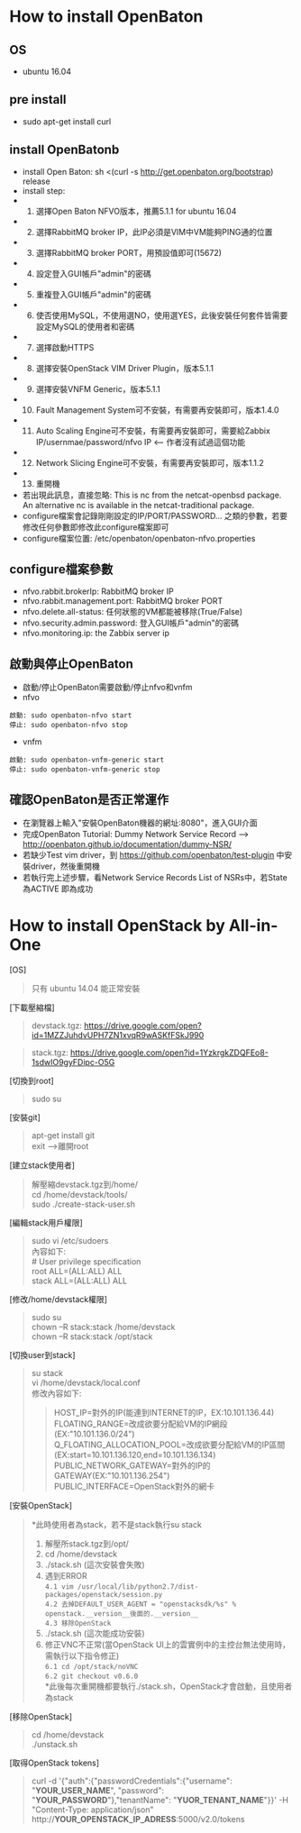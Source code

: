 # How to install OpenBaton

## OS
* ubuntu 16.04

## pre install 
* sudo apt-get install curl

## install OpenBatonb
* install Open Baton: sh <(curl -s http://get.openbaton.org/bootstrap) release
* install step:
 * 1. 選擇Open Baton NFVO版本，推薦5.1.1 for ubuntu 16.04
 * 2. 選擇RabbitMQ broker IP，此IP必須是VIM中VM能夠PING通的位置
 * 3. 選擇RabbitMQ broker PORT，用預設值即可(15672)
 * 4. 設定登入GUI帳戶"admin"的密碼
 * 5. 重複登入GUI帳戶"admin"的密碼
 * 6. 使否使用MySQL，不使用選NO，使用選YES，此後安裝任何套件皆需要設定MySQL的使用者和密碼
 * 7. 選擇啟動HTTPS
 * 8. 選擇安裝OpenStack VIM Driver Plugin，版本5.1.1
 * 9. 選擇安裝VNFM Generic，版本5.1.1
 * 10. Fault Management System可不安裝，有需要再安裝即可，版本1.4.0
 * 11. Auto Scaling Engine可不安裝，有需要再安裝即可，需要給Zabbix IP/usernmae/password/nfvo IP <-- 作者沒有試過這個功能
 * 12. Network Slicing Engine可不安裝，有需要再安裝即可，版本1.1.2 
 * 13. 重開機
 * 若出現此訊息，直接忽略: This is nc from the netcat-openbsd package. An alternative nc is available in the netcat-traditional package.
 * configure檔案會記錄剛剛設定的IP/PORT/PASSWORD... 之類的參數，若要修改任何參數即修改此configure檔案即可
 * configure檔案位置: /etc/openbaton/openbaton-nfvo.properties

## configure檔案參數
* nfvo.rabbit.brokerIp: RabbitMQ broker IP
* nfvo.rabbit.management.port: RabbitMQ broker PORT
* nfvo.delete.all-status: 任何狀態的VM都能被移除(True/False)
* nfvo.security.admin.password: 登入GUI帳戶"admin"的密碼
* nfvo.monitoring.ip: the Zabbix server ip

## 啟動與停止OpenBaton
* 啟動/停止OpenBaton需要啟動/停止nfvo和vnfm
 * nfvo

 ~~~
啟動: sudo openbaton-nfvo start
停止: sudo openbaton-nfvo stop
 ~~~
 * vnfm

 ~~~
啟動: sudo openbaton-vnfm-generic start
停止: sudo openbaton-vnfm-generic stop
 ~~~

## 確認OpenBaton是否正常運作
* 在瀏覽器上輸入"安裝OpenBaton機器的網址:8080"，進入GUI介面
* 完成OpenBaton Tutorial: Dummy Network Service Record --> http://openbaton.github.io/documentation/dummy-NSR/
* 若缺少Test vim driver，到 https://github.com/openbaton/test-plugin 中安裝driver，然後重開機
* 若執行完上述步驟，看Network Service Records List of NSRs中，若State為ACTIVE 即為成功


# How to install OpenStack by All-in-One
[OS]
> 只有 ubuntu 14.04 能正常安裝

[下載壓縮檔]
> devstack.tgz: https://drive.google.com/open?id=1MZZJuhdvUPH7ZN1xvqR9wASKfFSkJ990

> stack.tgz: https://drive.google.com/open?id=1YzkrgkZDQFEo8-1sdwIO9gyFDipc-O5G

[切換到root]
> sudo su

[安裝git]
> apt-get install git<br/>
> exit -->離開root

[建立stack使用者]
> 解壓縮devstack.tgz到/home/<br/>
> cd /home/devstack/tools/<br/>
> sudo ./create-stack-user.sh

[編輯stack用戶權限]
> sudo vi /etc/sudoers<br/>
> 內容如下:<br/>
> \# User privilege specification<br/>
> root ALL=(ALL:ALL) ALL<br/>
> stack ALL=(ALL:ALL) ALL

[修改/home/devstack權限]
> sudo su<br/>
> chown –R stack:stack /home/devstack<br/>
> chown –R stack:stack /opt/stack<br/>

[切換user到stack]
> su stack<br/>
> vi /home/devstack/local.conf<br/>
> 修改內容如下:<br/>
> > HOST_IP=對外的IP(能連到INTERNET的IP，EX:10.101.136.44)<br/>
> > FLOATING_RANGE=改成欲要分配給VM的IP網段(EX:"10.101.136.0/24")<br/>
> > Q_FLOATING_ALLOCATION_POOL=改成欲要分配給VM的IP區間(EX:start=10.101.136.120,end=10.101.136.134)<br/>
> > PUBLIC_NETWORK_GATEWAY=對外的IP的GATEWAY(EX:"10.101.136.254")<br/>
> > PUBLIC_INTERFACE=OpenStack對外的網卡

[安裝OpenStack]
> *此時使用者為stack，若不是stack執行su stack
> 1. 解壓所stack.tgz到/opt/
> 2. cd /home/devstack
> 3. ./stack.sh (這次安裝會失敗)
> 4. 遇到ERROR<br/>
`4.1 vim /usr/local/lib/python2.7/dist-packages/openstack/session.py`<br/>
`4.2 去掉DEFAULT_USER_AGENT = "openstacksdk/%s" % openstack.__version__後面的.__version__`<br/>
`4.3 移除OpenStack`<br/>
> 5. ./stack.sh (這次能成功安裝)
> 6. 修正VNC不正常(當OpenStack UI上的雲實例中的主控台無法使用時，需執行以下指令修正)<br/>
`6.1 cd /opt/stack/noVNC`<br/>
`6.2 git checkout v0.6.0`<br/>
> *此後每次重開機都要執行./stack.sh，OpenStack才會啟動，且使用者為stack


[移除OpenStack]
> cd /home/devstack<br/>
> ./unstack.sh

[取得OpenStack tokens]
> curl -d '{"auth":{"passwordCredentials":{"username": "__YOUR_USER_NAME__", "password": "__YOUR_PASSWORD__"},"tenantName": "__YUOR_TENANT_NAME__"}}' -H "Content-Type: application/json" http://__YOUR_OPENSTACK_IP_ADRESS__:5000/v2.0/tokens



